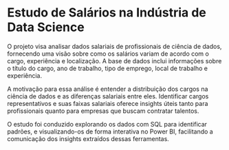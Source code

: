 # Estudo de Salários na Indústria de Data Science

O projeto visa analisar dados salariais de profissionais de ciência de dados, fornecendo uma visão sobre como os salários variam de acordo com o cargo, experiência e localização. A base de dados inclui informações sobre o título do cargo, ano de trabalho, tipo de emprego, local de trabalho e experiência.

A motivação para essa análise é entender a distribuição dos cargos na ciência de dados e as diferenças salariais entre eles. Identificar cargos representativos e suas faixas salariais oferece insights úteis tanto para profissionais quanto para empresas que buscam contratar talentos.

O estudo foi conduzido explorando os dados com SQL para identificar padrões, e visualizando-os de forma interativa no Power BI, facilitando a comunicação dos insights extraídos dessas ferramentas.
